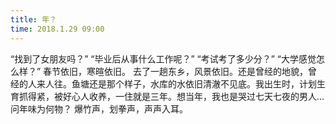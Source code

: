```yaml
---
title: 年？
time: 2018.1.29 09:00
---
```

  “找到了女朋友吗？”
  “毕业后从事什么工作呢？”
  “考试考了多少分？”
  “大学感觉怎么样？”
   春节依旧，寒暄依旧。
   去了一趟东乡，风景依旧。还是曾经的地貌，曾经的人来人往。鱼塘还是那个样子，水库的水依旧清澈不见底。我出生时，计划生育抓得紧，被好心人收养，一住就是三年。想当年，我也是哭过七天七夜的男人…
   问年味为何物？
   爆竹声，划拳声，声声入耳。

